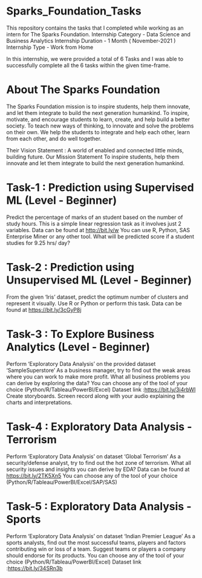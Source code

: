 # Sparks_Foundation_Tasks 
This repository contains the tasks that I completed while working as an intern for The Sparks Foundation. 
Internship Category - Data Science and Business Analytics
Internship Duration - 1 Month ( November-2021 ) 
Internship Type - Work from Home

In this internship, we were provided a total of 6 Tasks and I was able to successfully complete all the 6 tasks within the given time-frame.


# About The Sparks Foundation 


The Sparks Foundation mission is to inspire students, help them innovate, and let them integrate to build the next generation humankind. To inspire, motivate, and encourage students to learn, create, and help build a better society. To teach new ways of thinking, to innovate and solve the problems on their own. We help the students to integrate and help each other, learn from each other, and do well together.

Their Vision Statement : A world of enabled and connected little minds, building future. Our Mission Statement To inspire students, help them innovate and let them integrate to build the next generation humankind.



# Task-1 : Prediction using Supervised ML (Level - Beginner)

Predict the percentage of marks of an student based on the number of study hours.
This is a simple linear regression task as it involves just 2 variables.
Data can be found at http://bit.ly/w
You can use R, Python, SAS Enterprise Miner or any other tool.
What will be predicted score if a student studies for 9.25 hrs/ day?

# Task-2 : Prediction using Unsupervised ML (Level - Beginner)

From the given ‘Iris’ dataset, predict the optimum number of clusters and represent it visually.
Use R or Python or perform this task.
Data can be found at https://bit.ly/3cGyP8j 

# Task-3 : To Explore Business Analytics (Level - Beginner)

Perform ‘Exploratory Data Analysis’ on the provided dataset ‘SampleSuperstore’
As a business manager, try to find out the weak areas where you can work to make more profit.
What all business problems you can derive by exploring the data?
You can choose any of the tool of your choice (Python/R/Tableau/PowerBI/Excel)
Dataset link :https://bit.ly/3i4rbWl
Create storyboards. Screen record along with your audio explaining the charts and interpretations.


# Task-4 : Exploratory Data Analysis - Terrorism

Perform ‘Exploratory Data Analysis’ on dataset ‘Global Terrorism’
As a security/defense analyst, try to find out the hot zone of terrorism.
What all security issues and insights you can derive by EDA?
Data can be found at https://bit.ly/2TK5Xn5
You can choose any of the tool of your choice (Python/R/Tableau/PowerBI/Excel/SAP/SAS)

# Task-5 : Exploratory Data Analysis - Sports

Perform ‘Exploratory Data Analysis’ on dataset ‘Indian Premier League’
As a sports analysts, find out the most successful teams, players and factors contributing win or loss of a team.
Suggest teams or players a company should endorse for its products.
You can choose any of the tool of your choice (Python/R/Tableau/PowerBI/Excel)
Dataset link :https://bit.ly/34SRn3b




